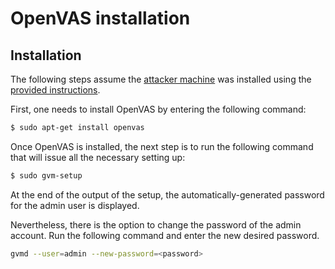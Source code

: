# OpenVAS installation

## Installation

The following steps assume the [attacker machine](../../../1-setup/attacker_VM "Attacker machine folder") was installed using the [provided instructions](../../../1-setup/attacker_VM/README.md).

First, one needs to install OpenVAS by entering the following command:

```bash
$ sudo apt-get install openvas
```

Once OpenVAS is installed, the next step is to run the following command that will issue all the necessary setting up:

```bash
$ sudo gvm-setup
```

At the end of the output of the setup, the automatically-generated password for the admin user is displayed.

Nevertheless, there is the option to change the password of the admin account.
Run the following command and enter the new desired password.

```bash
gvmd --user=admin --new-password=<password>
```
